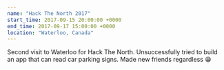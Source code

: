 ```yaml
---
name: "Hack The North 2017"
start_time: 2017-09-15 20:00:00 +0000
end_time: 2017-09-17 15:00:00 +0000
location: "Waterloo, Canada"
---
```


Second visit to Waterloo for Hack The North. Unsuccessfully tried to build an
app that can read car parking signs. Made new friends regardless :grin:
